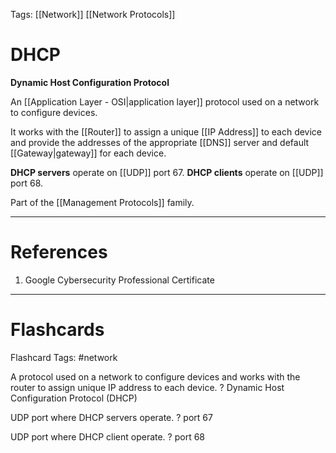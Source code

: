 Tags: [[Network]] [[Network Protocols]]
# DHCP

**Dynamic Host Configuration Protocol**

An [[Application Layer - OSI|application layer]] protocol used on a network to configure devices.

It works with the [[Router]] to assign a unique [[IP Address]] to each device and provide the addresses of the appropriate [[DNS]] server and default [[Gateway|gateway]] for each device.

**DHCP servers** operate on [[UDP]] port 67.
**DHCP clients** operate on [[UDP]] port 68.

Part of the [[Management Protocols]] family.

---
# References

1. Google Cybersecurity Professional Certificate

---
# Flashcards

Flashcard Tags: #network 

A protocol used on a network to configure devices and works with the router to assign unique IP address to each device.
?
Dynamic Host Configuration Protocol (DHCP)
<!--SR:!2024-05-05,1,210-->

UDP port where DHCP servers operate.
?
port 67
<!--SR:!2024-05-05,1,206-->

UDP port where DHCP client operate.
?
port 68
<!--SR:!2024-05-05,1,210-->